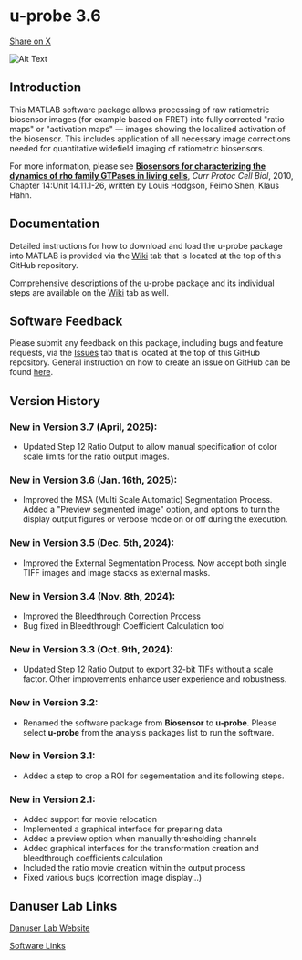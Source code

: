 # u-probe 3.6
<a class="twitter-share-button"
   href="https://twitter.com/intent/tweet?text=🚀 Check out @DanuserLab's u-probe software package on GitHub: https://github.com/danuserlab/u-probe"
   data-size="large">
  Share on X
</a>

![Alt Text](img/biosensorpkg.jpg?raw=true)

## Introduction
This MATLAB software package allows processing of raw ratiometric biosensor images (for example based on FRET) into fully corrected "ratio maps" or "activation maps" — images showing the localized activation of the biosensor. This includes application of all necessary image corrections needed for quantitative widefield imaging of ratiometric biosensors.

For more information, please see [**Biosensors for characterizing the dynamics of rho family GTPases in living cells**](https://www.ncbi.nlm.nih.gov/pubmed/20235099), *Curr Protoc Cell Biol*, 2010, Chapter 14:Unit 14.11.1-26, written by Louis Hodgson, Feimo Shen, Klaus Hahn.

## Documentation
Detailed instructions for how to download and load the u-probe package into MATLAB is provided via the [Wiki](https://github.com/DanuserLab/u-probe/wiki/Installation) tab that is located at the top of this GitHub repository.

Comprehensive descriptions of the u-probe package and its individual steps are available on the [Wiki](https://github.com/DanuserLab/u-probe/wiki/u-probe-Package-Description) tab as well.

## Software Feedback
Please submit any feedback on this package, including bugs and feature requests, via the [Issues](https://github.com/DanuserLab/u-probe/issues) tab that is located at the top of this GitHub repository. General instruction on how to create an issue on GitHub can be found [here](https://docs.github.com/en/issues/tracking-your-work-with-issues/creating-an-issue).

## Version History
### New in Version 3.7 (April, 2025):
- Updated Step 12 Ratio Output to allow manual specification of color scale limits for the ratio output images.

### New in Version 3.6 (Jan. 16th, 2025):
- Improved the MSA (Multi Scale Automatic) Segmentation Process. Added a "Preview segmented image" option, and options to turn the display output figures or verbose mode on or off during the execution.

### New in Version 3.5 (Dec. 5th, 2024):
- Improved the External Segmentation Process. Now accept both single TIFF images and image stacks as external masks.
  
### New in Version 3.4 (Nov. 8th, 2024):
- Improved the Bleedthrough Correction Process
- Bug fixed in Bleedthrough Coefficient Calculation tool
  
### New in Version 3.3 (Oct. 9th, 2024):
- Updated Step 12 Ratio Output to export 32-bit TIFs without a scale factor. Other improvements enhance user experience and robustness.
  
### New in Version 3.2:
- Renamed the software package from **Biosensor** to **u-probe**. Please select **u-probe** from the analysis packages list to run the software.

### New in Version 3.1:
- Added a step to crop a ROI for segementation and its following steps.

### New in Version 2.1:
- Added support for movie relocation
- Implemented a graphical interface for preparing data
- Added a preview option when manually thresholding channels
- Added graphical interfaces for the transformation creation and bleedthrough coefficients calculation
- Included the ratio movie creation within the output process
- Fixed various bugs (correction image display...)

## Danuser Lab Links
[Danuser Lab Website](https://www.danuserlab-utsw.org/)

[Software Links](https://github.com/DanuserLab/)
